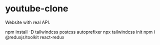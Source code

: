 # youtube-clone
 Website with real API.

npm install -D tailwindcss postcss autoprefixer
npx tailwindcss init
npm i @reduxjs/toolkit react-redux